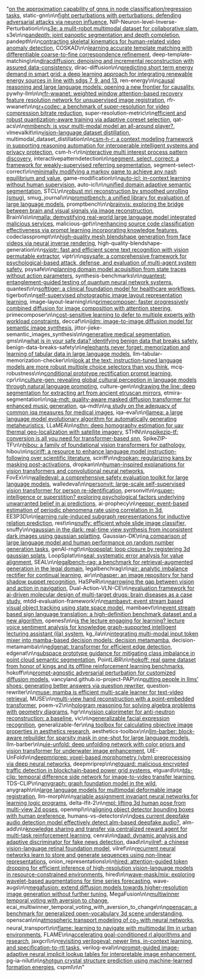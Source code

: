 "[on the approximation capability of gnns in node classification/regression tasks](https://arxiv.org/abs/2106.08992), static-gnn\n\n[fight perturbations with perturbations: defending adversarial attacks via neuron influence](https://arxiv.org/abs/2112.13060), NIP-Neuron-level-Inverse-Perturbation\n\n[s3e: a mulit-robot multimodal dataset for collaborative slam](https://arxiv.org/abs/2210.13723), s3e\n\n[pandepth: joint panoptic segmentation and depth completion](https://arxiv.org/abs/2212.14180), pandepth\n\n[contracting skeletal kinematics for human-related video anomaly detection](https://arxiv.org/abs/2301.09489), COSKAD\n\n[learning accurate template matching with differentiable coarse-to-fine correspondence refinement](https://arxiv.org/abs/2303.08438), deep-template-matching\n\n[diracdiffusion: denoising and incremental reconstruction with assured data-consistency](https://arxiv.org/abs/2303.14353), dirac-diffusion\n\n[predicting short term energy demand in smart grid: a deep learning approach for integrating renewable energy sources in line with sdgs 7, 9, and 13](https://arxiv.org/abs/2304.03997), ren-energy\n\n[causal reasoning and large language models: opening a new frontier for causality](https://arxiv.org/abs/2305.00050), pywhy-llm\n\n[rfr-wwanet: weighted window attention-based recovery feature resolution network for unsupervised image registration](https://arxiv.org/abs/2305.04236), rfr-wwanet\n\n[sr+codec: a benchmark of super-resolution for video compression bitrate reduction](https://arxiv.org/abs/2305.04844), super-resolution-metric\n\n[efficient and robust quantization-aware training via adaptive coreset selection](https://arxiv.org/abs/2306.07215), qat-acs\n\n[mmbench: is your multi-modal model an all-around player?](https://arxiv.org/abs/2307.06281), vlmevalkit\n\n[vision-language dataset distillation](https://arxiv.org/abs/2308.07545), multimodal_dataset_distillation\n\n[csm-h-r: a context modeling framework in supporting reasoning automation for interoperable intelligent systems and privacy protection](https://arxiv.org/abs/2308.11066), csm-h-r\n\n[interactive multi interest process pattern discovery](https://arxiv.org/abs/2308.14475), interactivepatterndetection\n\n[segment, select, correct: a framework for weakly-supervised referring segmentation](https://arxiv.org/abs/2310.13479), segment-select-correct\n\n[minimally modifying a markov game to achieve any nash equilibrium and value](https://arxiv.org/abs/2311.00582), game-modification\n\n[auto-icl: in-context learning without human supervision](https://arxiv.org/abs/2311.09263), auto-icl\n\n[unified domain adaptive semantic segmentation](https://arxiv.org/abs/2311.13254), STCL\n\n[robust mri reconstruction by smoothed unrolling (smug)](https://arxiv.org/abs/2312.07784), smug_journal\n\n[promptbench: a unified library for evaluation of large language models](https://arxiv.org/abs/2312.07910), promptbench\n\n[brainvis: exploring the bridge between brain and visual signals via image reconstruction](https://arxiv.org/abs/2312.14871), BrainVis\n\n[malla: demystifying real-world large language model integrated malicious services](https://arxiv.org/abs/2401.03315), malicious-gpt\n\n[enhancing source code classification effectiveness via prompt learning incorporating knowledge features](https://arxiv.org/abs/2401.05544), codeclassprompt\n\n[high-quality mesh blendshape generation from face videos via neural inverse rendering](https://arxiv.org/abs/2401.08398), high-quality-blendshape-generation\n\n[sviptr: fast and efficient scene text recognition with vision permutable extractor](https://arxiv.org/abs/2401.10110), viptr\n\n[psysafe: a comprehensive framework for psychological-based attack, defense, and evaluation of multi-agent system safety](https://arxiv.org/abs/2401.11880), psysafe\n\n[planning domain model acquisition from state traces without action parameters](https://arxiv.org/abs/2402.10726), synthesis-benchmarks\n\n[quantest: entanglement-guided testing of quantum neural network systems](https://arxiv.org/abs/2402.12950), quantest\n\n[softtiger: a clinical foundation model for healthcare workflows](https://arxiv.org/abs/2403.00868), tigerbot\n\n[self-supervised photographic image layout representation learning](https://arxiv.org/abs/2403.03740), image-layout-learning\n\n[primecomposer: faster progressively combined diffusion for image composition with attention steering](https://arxiv.org/abs/2403.05053), primecomposer\n\n[cost-sensitive learning to defer to multiple experts with workload constraints](https://arxiv.org/abs/2403.06906), deccaf\n\n[iidm: image-to-image diffusion model for semantic image synthesis](https://arxiv.org/abs/2403.13378), jittor-jieke-semantic_images_synthesis\n\n[generative medical segmentation](https://arxiv.org/abs/2403.18198), gms\n\n[what is in your safe data? identifying benign data that breaks safety](https://arxiv.org/abs/2404.01099), benign-data-breaks-safety\n\n[elephants never forget: memorization and learning of tabular data in large language models](https://arxiv.org/abs/2404.06209), llm-tabular-memorization-checker\n\n[look at the text: instruction-tuned language models are more robust multiple choice selectors than you think](https://arxiv.org/abs/2404.08382), mcq-robustness\n\n[conditional prototype rectification prompt learning](https://arxiv.org/abs/2404.09872), cpr\n\n[culture-gen: revealing global cultural perception in language models through natural language prompting](https://arxiv.org/abs/2404.10199), culture-gen\n\n[drawing the line: deep segmentation for extracting art from ancient etruscan mirrors](https://arxiv.org/abs/2404.15903), etmira-segmentation\n\n[qa-mdt: quality-aware masked diffusion transformer for enhanced music generation](https://arxiv.org/abs/2405.15863), qa-mdt\n\n[a study on the adequacy of common iqa measures for medical images](https://arxiv.org/abs/2405.19224), iqa-eval\n\n[llamea: a large language model evolutionary algorithm for automatically generating metaheuristics](https://arxiv.org/abs/2405.20132), LLaMEA\n\n[sthn: deep homography estimation for uav thermal geo-localization with satellite imagery](https://arxiv.org/abs/2405.20470), STHN\n\n[spikezip-tf: conversion is all you need for transformer-based snn](https://arxiv.org/abs/2406.03470), SpikeZIP-TF\n\n[hibou: a family of foundational vision transformers for pathology](https://arxiv.org/abs/2406.05074), hibou\n\n[sciriff: a resource to enhance language model instruction-following over scientific literature](https://arxiv.org/abs/2406.07835), sciriff\n\n[dropkan: regularizing kans by masking post-activations](https://arxiv.org/abs/2407.13044), dropkan\n\n[human-inspired explanations for vision transformers and convolutional neural networks](https://arxiv.org/abs/2408.02123), FovEx\n\n[walledeval: a comprehensive safety evaluation toolkit for large language models](https://arxiv.org/abs/2408.03837), walledeval\n\n[personvit: large-scale self-supervised vision transformer for person re-identification](https://arxiv.org/abs/2408.05398), personvit\n\n[super-intelligence or superstition? exploring psychological factors underlying unwarranted belief in ai predictions](https://arxiv.org/abs/2408.06602), ai-prophecy\n\n[eeppr: event-based estimation of periodic phenomena rate using correlation in 3d](https://arxiv.org/abs/2408.06899), EE3P3D\n\n[learning rule-induced subgraph representations for inductive relation prediction](https://arxiv.org/abs/2408.07088), rest\n\n[snuffy: efficient whole slide image classifier](https://arxiv.org/abs/2408.08258), snuffy\n\n[gaussian in the dark: real-time view synthesis from inconsistent dark images using gaussian splatting](https://arxiv.org/abs/2408.09130), Gaussian-DK\n\n[a comparison of large language model and human performance on random number generation tasks](https://arxiv.org/abs/2408.09656), genAI-rngt\n\n[loopsplat: loop closure by registering 3d gaussian splats](https://arxiv.org/abs/2408.10154), LoopSplat\n\n[seal: systematic error analysis for value alignment](https://arxiv.org/abs/2408.10270), SEAL\n\n[legalbench-rag: a benchmark for retrieval-augmented generation in the legal domain](https://arxiv.org/abs/2408.10343), legalbenchrag\n\n[air: analytic imbalance rectifier for continual learning](https://arxiv.org/abs/2408.10349), air\n\n[hasper: an image repository for hand shadow puppet recognition](https://arxiv.org/abs/2408.10360), HaSPeR\n\n[narrowing the gap between vision and action in navigation](https://arxiv.org/abs/2408.10388), Dual-Action-VLN-CE\n\n[evaluation framework for ai-driven molecular design of multi-target drugs: brain diseases as a case study](https://arxiv.org/abs/2408.10482), mtdd-evaluation-framework\n\n[mambaevt: event stream based visual object tracking using state space model](https://arxiv.org/abs/2408.10487), mambaevt\n\n[event stream based sign language translation: a high-definition benchmark dataset and a new algorithm](https://arxiv.org/abs/2408.10488), openesl\n\n[is the lecture engaging for learning? lecture voice sentiment analysis for knowledge graph-supported intelligent lecturing assistant (ila) system](https://arxiv.org/abs/2408.10492), kg_ila\n\n[integrating multi-modal input token mixer into mamba-based decision models: decision metamamba](https://arxiv.org/abs/2408.10517), decision-metamamba\n\n[edgenat: transformer for efficient edge detection](https://arxiv.org/abs/2408.10527), edgenat\n\n[subspace prototype guidance for mitigating class imbalance in point cloud semantic segmentation](https://arxiv.org/abs/2408.10537), PointLiBR\n\n[hokoff: real game dataset from honor of kings and its offline reinforcement learning benchmarks](https://arxiv.org/abs/2408.10556), hokoff\n\n[prompt-agnostic adversarial perturbation for customized diffusion models](https://arxiv.org/abs/2408.10571), vancyland.github.io-project-PAP\n\n[putting people in llms' shoes: generating better answers via question rewriter](https://arxiv.org/abs/2408.10573), question-rewriter\n\n[muse: mamba is efficient multi-scale learner for text-video retrieval](https://arxiv.org/abs/2408.10575), MUSE\n\n[multi-view hand reconstruction with a point-embedded transformer](https://arxiv.org/abs/2408.10581), poem-v2\n\n[hologram reasoning for solving algebra problems with geometry diagrams](https://arxiv.org/abs/2408.10592), hgr\n\n[vision calorimeter for anti-neutron reconstruction: a baseline](https://arxiv.org/abs/2408.10599), vic\n\n[generalizable facial expression recognition](https://arxiv.org/abs/2408.10614), generalizable-fer\n\n[a toolbox for calculating objective image properties in aesthetics research](https://arxiv.org/abs/2408.10616), aesthetics-toolbox\n\n[llm-barber: block-aware rebuilder for sparsity mask in one-shot for large language models](https://arxiv.org/abs/2408.10631), llm-barber\n\n[uie-unfold: deep unfolding network with color priors and vision transformer for underwater image enhancement](https://arxiv.org/abs/2408.10653), UIE-UnFold\n\n[deepmriprep: voxel-based morphometry (vbm) preprocessing via deep neural networks](https://arxiv.org/abs/2408.10656), deepmriprep\n\n[etguard: malicious encrypted traffic detection in blockchain-based power grid systems](https://arxiv.org/abs/2408.10657), etguard\n\n[tds-clip: temporal difference side network for image-to-video transfer learning](https://arxiv.org/abs/2408.10688), TDS-CLIP\n\n[anygraph: graph foundation model in the wild](https://arxiv.org/abs/2408.10700), anygraph\n\n[large language models for multimodal deformable image registration](https://arxiv.org/abs/2408.10703), llm-morph\n\n[variable assignment invariant neural networks for learning logic programs](https://arxiv.org/abs/2408.10709), delta-lfit-2\n\n[mpl: lifting 3d human pose from multi-view 2d poses](https://arxiv.org/abs/2408.10805), openmpl\n\n[aligning object detector bounding boxes with human preference](https://arxiv.org/abs/2408.10844), humans-vs-detectors\n\n[does current deepfake audio detection model effectively detect alm-based deepfake audio?](https://arxiv.org/abs/2408.10853), alm-add\n\n[knowledge sharing and transfer via centralized reward agent for multi-task reinforcement learning](https://arxiv.org/abs/2408.10858), cenra\n\n[daad: dynamic analysis and adaptive discriminator for fake news detection](https://arxiv.org/abs/2408.10883), daad\n\n[vilref: a chinese vision-language retinal foundation model](https://arxiv.org/abs/2408.10894), vilref\n\n[recurrent neural networks learn to store and generate sequences using non-linear representations](https://arxiv.org/abs/2408.10920), onion_representations\n\n[hired: attention-guided token dropping for efficient inference of high-resolution vision-language models in resource-constrained environments](https://arxiv.org/abs/2408.10945), hired\n\n[wave-mask/mix: exploring wavelet-based augmentations for time series forecasting](https://arxiv.org/abs/2408.10951), wave-augs\n\n[megafusion: extend diffusion models towards higher-resolution image generation without further tuning](https://arxiv.org/abs/2408.11001), MegaFusion\n\n[multiwinner temporal voting with aversion to change](https://arxiv.org/abs/2408.11017), ecai_multiwinner_temporal_voting_with_aversion_to_change\n\n[openscan: a benchmark for generalized open-vocabulary 3d scene understanding](https://arxiv.org/abs/2408.11030), openscan\n\n[atmospheric transport modeling of co$_2$ with neural networks](https://arxiv.org/abs/2408.11032), neural_transport\n\n[flame: learning to navigate with multimodal llm in urban environments](https://arxiv.org/abs/2408.11051), FLAME\n\n[accelerating goal-conditioned rl algorithms and research](https://arxiv.org/abs/2408.11052), jaxgcrl\n\n[revisiting verilogeval: newer llms, in-context learning, and specification-to-rtl tasks](https://arxiv.org/abs/2408.11053), verilog-eval\n\n[prompt-guided image-adaptive neural implicit lookup tables for interpretable image enhancement](https://arxiv.org/abs/2408.11055), pg-ia-nilut\n\n[shotgun crystal structure prediction using machine-learned formation energies](https://arxiv.org/abs/2305.02158), cspml\n\n"